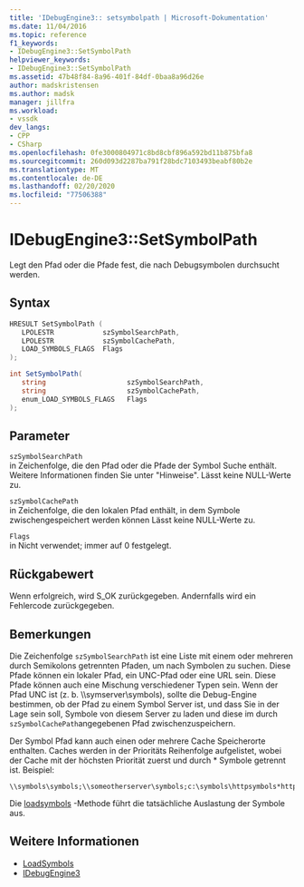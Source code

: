 ```yaml
---
title: 'IDebugEngine3:: setsymbolpath | Microsoft-Dokumentation'
ms.date: 11/04/2016
ms.topic: reference
f1_keywords:
- IDebugEngine3::SetSymbolPath
helpviewer_keywords:
- IDebugEngine3::SetSymbolPath
ms.assetid: 47b48f84-8a96-401f-84df-0baa8a96d26e
author: madskristensen
ms.author: madsk
manager: jillfra
ms.workload:
- vssdk
dev_langs:
- CPP
- CSharp
ms.openlocfilehash: 0fe3000804971c8bd8cbf896a592bd11b875bfa8
ms.sourcegitcommit: 260d093d2287ba791f28bdc7103493beabf80b2e
ms.translationtype: MT
ms.contentlocale: de-DE
ms.lasthandoff: 02/20/2020
ms.locfileid: "77506388"
---
```

# <a name="idebugengine3setsymbolpath"></a>IDebugEngine3::SetSymbolPath
Legt den Pfad oder die Pfade fest, die nach Debugsymbolen durchsucht werden.

## <a name="syntax"></a>Syntax

```cpp
HRESULT SetSymbolPath (
   LPOLESTR            szSymbolSearchPath,
   LPOLESTR            szSymbolCachePath,
   LOAD_SYMBOLS_FLAGS  Flags
);
```

```csharp
int SetSymbolPath(
   string                    szSymbolSearchPath,
   string                    szSymbolCachePath,
   enum_LOAD_SYMBOLS_FLAGS   Flags
);
```

## <a name="parameters"></a>Parameter

`szSymbolSearchPath`\
in Zeichenfolge, die den Pfad oder die Pfade der Symbol Suche enthält. Weitere Informationen finden Sie unter "Hinweise". Lässt keine NULL-Werte zu.

`szSymbolCachePath`\
in Zeichenfolge, die den lokalen Pfad enthält, in dem Symbole zwischengespeichert werden können Lässt keine NULL-Werte zu.

`Flags`\
in Nicht verwendet; immer auf 0 festgelegt.

## <a name="return-value"></a>Rückgabewert
 Wenn erfolgreich, wird S_OK zurückgegeben. Andernfalls wird ein Fehlercode zurückgegeben.

## <a name="remarks"></a>Bemerkungen
 Die Zeichenfolge `szSymbolSearchPath` ist eine Liste mit einem oder mehreren durch Semikolons getrennten Pfaden, um nach Symbolen zu suchen. Diese Pfade können ein lokaler Pfad, ein UNC-Pfad oder eine URL sein. Diese Pfade können auch eine Mischung verschiedener Typen sein. Wenn der Pfad UNC ist (z. b. \\\symserver\symbols), sollte die Debug-Engine bestimmen, ob der Pfad zu einem Symbol Server ist, und dass Sie in der Lage sein soll, Symbole von diesem Server zu laden und diese im durch `szSymbolCachePath`angegebenen Pfad zwischenzuspeichern.

 Der Symbol Pfad kann auch einen oder mehrere Cache Speicherorte enthalten. Caches werden in der Prioritäts Reihenfolge aufgelistet, wobei der Cache mit der höchsten Priorität zuerst und durch * Symbole getrennt ist. Beispiel:

```
\\symbols\symbols;\\someotherserver\symbols;c:\symbols\httpsymbols*https://msdl.microsoft.com
```

 Die [loadsymbols](../../../extensibility/debugger/reference/idebugengine3-loadsymbols.md) -Methode führt die tatsächliche Auslastung der Symbole aus.

## <a name="see-also"></a>Weitere Informationen
- [LoadSymbols](../../../extensibility/debugger/reference/idebugengine3-loadsymbols.md)
- [IDebugEngine3](../../../extensibility/debugger/reference/idebugengine3.md)